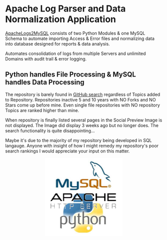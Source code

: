 # Apache Log Parser and Data Normalization Application
[ApacheLogs2MySQL](https://github.com/willthefarmer/ApacheLogs2MySQL) consists of two Python Modules & one MySQL Schema to automate importing Access & Error files and normalizing data into database designed for reports & data analysis.

Automates consolidation of logs from multiple Servers and unlimited Domains with audit trail & error logging.
## Python handles File Processing & MySQL handles Data Processing

The repository is barely found in [GitHub search](https://github.com/search) regardless of Topics added to Repository. Repositories inactive 5 and 10 years with NO Forks and NO Stars come up before mine. Even single file repositories with NO repository Topics are ranked higher than mine. 

When repository is finally listed several pages in the Social Preview Image is not displayed. The Image did display 3 weeks ago but no longer does. The search functionality is quite disappointing...

Maybe it's due to the majority of my repository being developed in SQL langauge. Anyone with insight of how I might remedy my repository's poor search rankings I would appreciate your input on this matter.
  
<p align="center">
  <img width="250" height="250" src="./assets/MySQL-Apache-Python.png">
</p>


